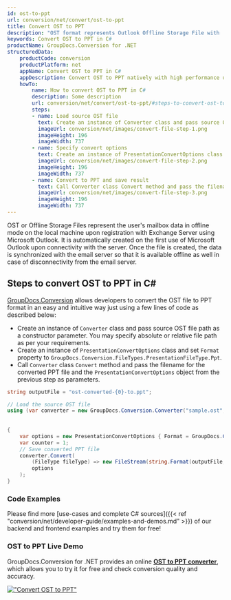 ```yaml
---
id: ost-to-ppt
url: conversion/net/convert/ost-to-ppt
title: Convert OST to PPT
description: "OST format represents Outlook Offline Storage File with .ost extension. Learn how to convert OST to PPT file programmatically in C# language using GroupDocs.Conversion for .NET library."
keywords: Convert OST to PPT in C#
productName: GroupDocs.Conversion for .NET
structuredData:
    productCode: conversion
    productPlatform: net
    appName: Convert OST to PPT in C#
    appDescription: Convert OST to PPT natively with high performance using C# language and server side GroupDocs.Conversion for .NET APIs, without the use of any software like Microsoft or Open Office.
    howTo:
        name: How to convert OST to PPT in C# 
        description: Some description
        url: conversion/net/convert/ost-to-ppt/#steps-to-convert-ost-to-ppt-in-c
        steps:
        - name: Load source OST file 
          text: Create an instance of Converter class and pass source OST file path as a constructor parameter. You may specify absolute or relative file path as per your requirements. 
          imageUrl: conversion/net/images/convert-file-step-1.png
          imageHeight: 196
          imageWidth: 737
        - name: Specify convert options 
          text: Create an instance of PresentationConvertOptions class.
          imageUrl: conversion/net/images/convert-file-step-2.png
          imageHeight: 196
          imageWidth: 737
        - name: Convert to PPT and save result 
          text: Call Converter class Convert method and pass the filename for the converted HTML file and the PresentationConvertOptions object from the previous step as parameters.
          imageUrl: conversion/net/images/convert-file-step-3.png
          imageHeight: 196
          imageWidth: 737
---
```


OST or Offline Storage Files represent the user's mailbox data in offline mode on the local machine upon registration with Exchange Server using Microsoft Outlook. It is automatically created on the first use of Microsoft Outlook upon connectivity with the server. Once the file is created, the data is synchronized with the email server so that it is available offline as well in case of disconnectivity from the email server.

## Steps to convert OST to PPT in C#

[GroupDocs.Conversion](https://products.groupdocs.com/conversion/net) allows developers to convert the OST file to PPT format in an easy and intuitive way just using a few lines of code as described below:

* Create an instance of `Converter` class and pass source OST file path as a constructor parameter. You may specify absolute or relative file path as per your requirements. 
* Create an instance of `PresentationConvertOptions` class and set `Format` property to `GroupDocs.Conversion.FileTypes.PresentationFileType.Ppt`.
* Call `Converter` class `Convert` method and pass the filename for the converted PPT file and the `PresentationConvertOptions` object from the previous step as parameters.

```csharp
string outputFile = "ost-converted-{0}-to.ppt";

// Load the source OST file
using (var converter = new GroupDocs.Conversion.Converter("sample.ost", fileType => fileType == PersonalStorageFileType.Ost
                                                                                                    ? new PersonalStorageLoadOptions()
                                                                                                    : null))
{
    var options = new PresentationConvertOptions { Format = GroupDocs.Conversion.FileTypes.PresentationFileType.Ppt };
	var counter = 1;
    // Save converted PPT file
    converter.Convert(
		(FileType fileType) => new FileStream(string.Format(outputFile, counter++), FileMode.Create),
        options
    );            
}
```

### Code Examples

Please find more [use-cases and complete C# sources]({{< ref "conversion/net/developer-guide/examples-and-demos.md" >}}) of our backend and frontend examples and try them for free!

### OST to PPT Live Demo

GroupDocs.Conversion for .NET provides an online [**OST to PPT converter**](https://products.groupdocs.app/conversion/ost-to-ppt), which allows you to try it for free and check conversion quality and accuracy.

[!["Convert OST to PPT"](conversion/net/images/convert-to-ppt/convert-ost-to-ppt.png)](https://products.groupdocs.app/conversion/ost-to-ppt)